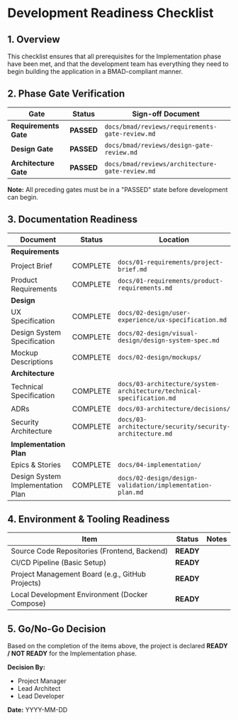 # Development Readiness Checklist

## 1. Overview

This checklist ensures that all prerequisites for the Implementation phase have been met, and that the development team has everything they need to begin building the application in a BMAD-compliant manner.

## 2. Phase Gate Verification

| Gate | Status | Sign-off Document |
|---|---|---|
| **Requirements Gate** | **PASSED** | `docs/bmad/reviews/requirements-gate-review.md` |
| **Design Gate** | **PASSED** | `docs/bmad/reviews/design-gate-review.md` |
| **Architecture Gate** | **PASSED** | `docs/bmad/reviews/architecture-gate-review.md` |

**Note:** All preceding gates must be in a "PASSED" state before development can begin.

## 3. Documentation Readiness

| Document | Status | Location |
|---|---|---|
| **Requirements** | | |
| Project Brief | COMPLETE | `docs/01-requirements/project-brief.md` |
| Product Requirements | COMPLETE | `docs/01-requirements/product-requirements.md` |
| **Design** | | |
| UX Specification | COMPLETE | `docs/02-design/user-experience/ux-specification.md` |
| Design System Specification | COMPLETE | `docs/02-design/visual-design/design-system-spec.md` |
| Mockup Descriptions | COMPLETE | `docs/02-design/mockups/` |
| **Architecture** | | |
| Technical Specification | COMPLETE | `docs/03-architecture/system-architecture/technical-specification.md` |
| ADRs | COMPLETE | `docs/03-architecture/decisions/` |
| Security Architecture | COMPLETE | `docs/03-architecture/security/security-architecture.md` |
| **Implementation Plan** | | |
| Epics & Stories | COMPLETE | `docs/04-implementation/` |
| Design System Implementation Plan | COMPLETE | `docs/02-design/design-validation/implementation-plan.md` |

## 4. Environment & Tooling Readiness

| Item | Status | Notes |
|---|---|---|
| Source Code Repositories (Frontend, Backend) | **READY** | |
| CI/CD Pipeline (Basic Setup) | **READY** | |
| Project Management Board (e.g., GitHub Projects) | **READY** | |
| Local Development Environment (Docker Compose) | **READY** | |

## 5. Go/No-Go Decision

Based on the completion of the items above, the project is declared **READY / NOT READY** for the Implementation phase.

**Decision By:**
- Project Manager
- Lead Architect
- Lead Developer

**Date:** YYYY-MM-DD

